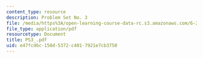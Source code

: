 ```yaml
---
content_type: resource
description: Problem Set No. 3
file: /media/https%3A/open-learning-course-data-rc.s3.amazonaws.com/6-263j-data-communication-networks-fall-2002/e47fcd6c150d5372c4017921e7cb3750_PS3_.pdf
file_type: application/pdf
resourcetype: Document
title: PS3_.pdf
uid: e47fcd6c-150d-5372-c401-7921e7cb3750
---
```

